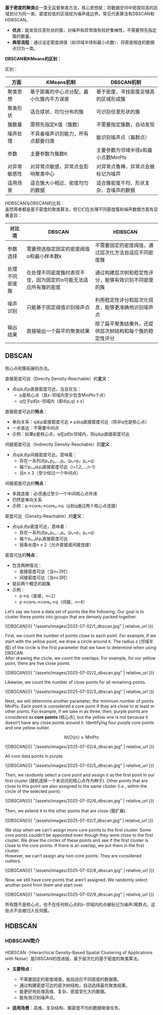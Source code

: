 **基于密度的聚类**是一类无监督聚类方法，核心思想是：将数据空间中密度较高的区域划分为同一类，密度较低的区域视为噪声或边界。常见代表算法有DBSCAN和HDBSCAN。

- **优点**：能发现任意形状的簇，对噪声和异常值有较好鲁棒性，不需要预先指定簇的数量。
- **典型流程**：通过设定密度阈值（如邻域半径和最小点数），将密度相连的数据点归为一类。

**DBSCAN和KMeans的区别：**

区别：

| 方面         | KMeans机制                                      | DBSCAN机制                                      |
|--------------|------------------------------------------------|------------------------------------------------|
| 聚类思想     | 基于距离的中心点分配，最小化簇内平方误差         | 基于密度，寻找密度足够高的区域形成簇             |
| 聚类形状     | 适合球状、均匀分布的簇                          | 可识别任意形状的簇                              |
| 簇数量       | 需预先指定K值（簇数）                           | 不需要指定簇数，自动发现                        |
| 噪声处理     | 不具备噪声识别能力，所有点都要归类               | 能识别噪声点（离群点）                          |
| 参数         | 主要参数为簇数K                                 | 主要参数为邻域半径ε和最小点数MinPts              |
| 对异常敏感性 | 对异常点敏感，异常点会影响聚类中心               | 对异常点鲁棒，异常点会被标记为噪声               |
| 适用场景     | 适合簇大小相近、密度均匀的数据                   | 适合簇密度不均、形状复杂、含噪声的数据           |

HDBSCAN与DBSCAN的比较：   
虽然两者都是基于密度的聚类算法，但它们在处理不同密度簇和噪声数据方面有显著差异：

| 对比项         | DBSCAN                                                         | HDBSCAN                                                         |
|----------------|---------------------------------------------------------------|-----------------------------------------------------------------|
| 参数选择       | 需要预选指定固定的密度阈值α和最小样本数k                      | 不需要固定的密度阈值，通过层次化方法自适应不同密度簇            |
| 处理不同密度簇 | 在处理不同密度簇时表现不佳，因为固定的α可能无法适应所有簇的密度 | 通过构建层次树和稳定性评分，能够有效识别不同密度的簇            |
| 噪声识别       | 只能基于固定阈值识别噪声点                                     | 利用稳定性评分和层次化信息，能够更准确地识别噪声点              |
| 输出结果       | 直接输出一个扁平的聚类结果                                     | 除了扁平聚类结果外，还提供层次树结构和每个簇的稳定性评分        |

## DBSCAN

核心点和簇拓展的办法。

直接密度可达（Directly Density-Reachable）的**定义**：
- 点q从点p直接密度可达，当且仅当：
  - p是核心点（其ε-邻域内至少包含MinPts个点）
  - q位于p的ε-邻域内（即d(p,q) ≤ ε）

直接密度可达的**特点**：
- 单向关系：q从p直接密度可达 ≠ p从q直接密度可达（除非q也是核心点）
- 一步直达：不需要中间点
- 示例：如果p是核心点，q在p的ε邻域内，则q从p直接密度可达

间接密度可达（Indirectly Density-Reachable）的**定义**：
- 点q从点p间接密度可达，意味着：
  - 存在一系列点p₁,p₂,...,pₙ（p₁=p，pₙ=q）
  - 每个pᵢ₊₁从pᵢ直接密度可达（i=1,2,...,n-1）
  - 且n ≥ 3（至少经过一个中间点）

间接密度可达的**特点**：
- 多跳连接：必须通过至少一个中间核心点传递
- 仍然是单向关系
- 示例：p→core₁→core₂→q（p到q通过两个核心点连接）

密度可达（Density-Reachable）的**定义**：
- 点q从点p密度可达，意味着：
  - 存在一系列点p₁,p₂,...,pₙ（p₁=p，pₙ=q）
  - 每个pᵢ₊₁从pᵢ直接密度可达
  - 链条长度n ≥ 2（允许直接或间接连接）

密度可达的**特点**：
- 包含两种情况：
  - 直接密度可达（当n=2时）
  - 间接密度可达（当n≥3时）
- 是前两个概念的超集
- 示例：
  - p→q（直接，n=2）
  - p→core₁→core₂→q（间接，n=4）

Let’s say we have a data set of points like the following. Our goal is to cluster these points into groups that are densely packed together.

![DBSCAN]({{ "/assets/images/2025-07-02/1_dbscan.jpg" | relative_url }})

 First, we count the number of points close to each point. For example, if we start with the yellow point, we draw a circle around it. The radius $\varepsilon$ (邻域半径) of the circle is the first parameter that we have to determine when using DBSCAN.       
After drawing the circle, we count the overlaps. For example, for our yellow point, there are five close points.

![DBSCAN]({{ "/assets/images/2025-07-02/2_dbscan.jpg" | relative_url }})

Likewise, we count the number of close points for all remaining points.

![DBSCAN]({{ "/assets/images/2025-07-02/3_dbscan.jpg" | relative_url }})

Next, we will determine another parameter, the minimum number of points $\text{MinPts}$. Each point is considered a core point if they are close to at least m other points. For example, if we take m as three, then, purple points are considered as **core points** (核心点), but the yellow one is not because it doesn’t have any close points around it. Identifying four purple core points and one yellow outlier.

$$N\{O(\varepsilon)\} \geq \text{MinPts}$$

![DBSCAN]({{ "/assets/images/2025-07-02/4_dbscan.jpg" | relative_url }})

All core data points in purple.

![DBSCAN]({{ "/assets/images/2025-07-02/5_dbscan.jpg" | relative_url }})

Then, we randomly select a core point and assign it as the first point in our first cluster (随机选择一个未访问的核心点作为种子). Other points that are close to this point are also assigned to the same cluster (i.e., within the circle of the selected point).

![DBSCAN]({{ "/assets/images/2025-07-02/6_dbscan.jpg" | relative_url }})

Then, we extend it to the other points that are close (簇扩展).

![DBSCAN]({{ "/assets/images/2025-07-02/7_dbscan.jpg" | relative_url }})

We stop when we can’t assign more core points to the first cluster. Some core points couldn’t be appointed even though they were close to the first cluster. We draw the circles of these points and see if the first cluster is close to the core points. If there is an overlap, we put them in the first cluster.        
However, we can’t assign any non-core points. They are considered outliers.

![DBSCAN]({{ "/assets/images/2025-07-02/8_dbscan.jpg" | relative_url }})

Now, we still have core points that aren’t assigned. We randomly select another point from them and start over.

![DBSCAN]({{ "/assets/images/2025-07-02/9_dbscan.jpg" | relative_url }})

所有既不是核心点，也不在任何核心点的ε-邻域内的点被标记为噪声/离群点。这些点不会被归入任何簇。

## HDBSCAN

### HDBSCAN简介 

HDBSCAN（Hierarchical Density-Based Spatial Clustering of Applications with Noise）是DBSCAN的改进版，属于层次化的基于密度的聚类算法。

- **主要特点**：
  - 不需要固定的密度阈值，能自适应不同密度的数据簇。
  - 通过构建密度可达的层次树结构，自动选择最优聚类结果。
  - 能更好地处理高维、复杂、密度变化大的数据。
  - 能有效识别噪声点。

- **适用场景**：高维、复杂结构、簇密度不均的数据聚类任务。

